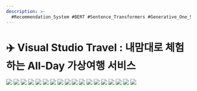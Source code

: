 ```yaml
---
description: >-
  #Recommendation_System #BERT #Sentence_Transformers #Generative_One_Shot_Image_Transfer #FastAPI #React 
---
```


# ✈️ Visual Studio Travel : 내맘대로 체험하는 All-Day 가상여행 서비스 

![](<../../../.gitbook/assets/Visual-Studio-Travel_v1.00.jpg>)
![](<../../../.gitbook/assets/Visual-Studio-Travel_v1.01.jpg>)
![](<../../../.gitbook/assets/Visual-Studio-Travel_v1.02.jpg>)
![](<../../../.gitbook/assets/Visual-Studio-Travel_v1.03.jpg>)
![](<../../../.gitbook/assets/Visual-Studio-Travel_v1.04.jpg>)
![](<../../../.gitbook/assets/Visual-Studio-Travel_v1.05.jpg>)
![](<../../../.gitbook/assets/Visual-Studio-Travel_v1.06.jpg>)
![](<../../../.gitbook/assets/Visual-Studio-Travel_v1.07.jpg>)
![](<../../../.gitbook/assets/Visual-Studio-Travel_v1.08.jpg>)
![](<../../../.gitbook/assets/Visual-Studio-Travel_v1.09.jpg>)
![](<../../../.gitbook/assets/Visual-Studio-Travel_v1.010.jpg>)
![](<../../../.gitbook/assets/Visual-Studio-Travel_v1.011.jpg>)
![](<../../../.gitbook/assets/Visual-Studio-Travel_v1.012.jpg>)
![](<../../../.gitbook/assets/Visual-Studio-Travel_v1.013.jpg>)
![](<../../../.gitbook/assets/Visual-Studio-Travel_v1.014.jpg>)
![](<../../../.gitbook/assets/Visual-Studio-Travel_v1.015.jpg>)
![](<../../../.gitbook/assets/Visual-Studio-Travel_v1.016.jpg>)
![](<../../../.gitbook/assets/Visual-Studio-Travel_v1.017.jpg>)